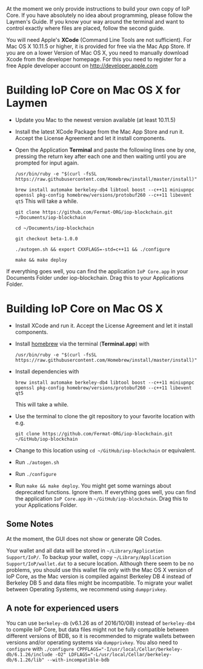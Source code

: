 At the moment we only provide instructions to build your own copy of IoP Core. If you have absolutely no idea about programming, please follow the Laymen's Guide. If you know your way around the terminal and want to control exactly where files are placed, follow the second guide.

You will need Apple's **XCode** (Command Line Tools are not sufficient). For Mac OS X 10.11.5 or higher, it is provided for free via the Mac App Store. If you are on a lower Version of Mac OS X, you need to manually download Xcode from the developer homepage. For this you need to register for a free Apple developer account on <http://developer.apple.com>

# Building IoP Core on Mac OS X for Laymen

- Update you Mac to the newest version available (at least 10.11.5)
- Install the latest XCode Package from the Mac App Store and run it. Accept the License Agreement and let it install components. 

- Open the Application **Terminal** and paste the following lines one by one, pressing the return key after each one and then waiting until you are prompted for input again.

  ```/usr/bin/ruby -e "$(curl -fsSL https://raw.githubusercontent.com/Homebrew/install/master/install)"```

  ```brew install automake berkeley-db4 libtool boost --c++11 miniupnpc openssl pkg-config homebrew/versions/protobuf260 --c++11 libevent qt5```
  This will take a while.
  
  ```git clone https://github.com/Fermat-ORG/iop-blockchain.git ~/Documents/iop-blockchain```
  
  ```cd ~/Documents/iop-blockchain```
  
  ```git checkout beta-1.0.0```
  
  ```./autogen.sh && export CXXFLAGS=-std=c++11 && ./configure```
  
  ```make && make deploy```

If everything goes well, you can find the application `IoP Core.app` in your Documents Folder under iop-blockchain. Drag this to your Applications Folder.

# Building IoP Core on Mac OS X 

- Install XCode and run it. Accept the License Agreement and let it install components. 

- Install [homebrew](http://brew.sh) via the terminal (**Terminal.app**) with

  ```
  /usr/bin/ruby -e "$(curl -fsSL https://raw.githubusercontent.com/Homebrew/install/master/install)"
  ```

- Install dependencies with

  ```
  brew install automake berkeley-db4 libtool boost --c++11 miniupnpc openssl pkg-config homebrew/versions/protobuf260 --c++11 libevent qt5
  ```

  This will take a while.

  
- Use the terminal to clone the git repository to your favorite location with e.g.

  ```
  git clone https://github.com/Fermat-ORG/iop-blockchain.git ~/GitHub/iop-blockchain
  ```

- Change to this location using `cd ~/GitHub/iop-blockchain` or equivalent.

- Run `./autogen.sh`

- Run `./configure`

- Run `make && make deploy`. You might get some warnings about deprecated functions. Ignore them. If everything goes well, you can find the application `IoP Core.app` in `~/GitHub/iop-blockchain`. Drag this to your Applications Folder.

## Some Notes

At the moment, the GUI does not show or generate QR Codes.

Your wallet and all data will be stored in `~/Library/Application Support/IoP/`. To backup your wallet, copy `~/Library/Application Support/IoP/wallet.dat` to a secure location. Although there seem to be no problems, you should use this wallet file only with the Mac OS X version of IoP Core, as the Mac version is compiled against Berkeley DB 4 instead of Berkeley DB 5 and data files might be incompatible. To migrate your wallet between Operating Systems, we recommend using `dumpprivkey`.


## A note for experienced users

You can use  `berkeley-db` (v6.1.26 as of 2016/10/08) instead of `berkeley-db4` to compile IoP Core, but data files might not be fully compatible between different versions of BDB, so it is recommended to migrate wallets between versions and/or operating systems via `dumpprivkey`. You also need to `configure` with `./configure CPPFLAGS="-I/usr/local/Cellar/berkeley-db/6.1.26/include -O2" LDFLAGS="-L/usr/local/Cellar/berkeley-db/6.1.26/lib" --with-incompatible-bdb`